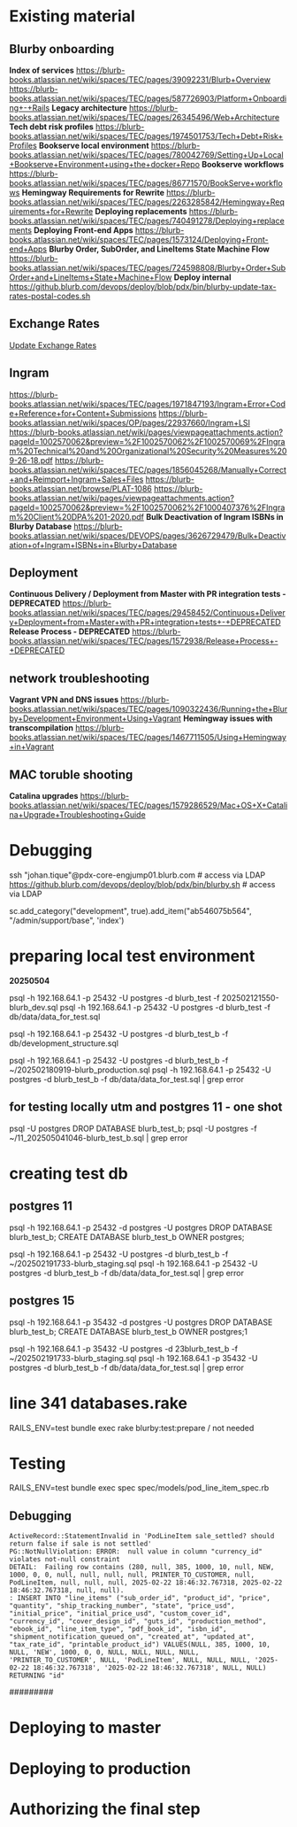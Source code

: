 # Existing material
## Blurby onboarding
**Index of services**
https://blurb-books.atlassian.net/wiki/spaces/TEC/pages/39092231/Blurb+Overview
https://blurb-books.atlassian.net/wiki/spaces/TEC/pages/587726903/Platform+Onboarding+-+Rails
**Legacy architecture**
https://blurb-books.atlassian.net/wiki/spaces/TEC/pages/26345496/Web+Architecture
**Tech debt risk profiles**
https://blurb-books.atlassian.net/wiki/spaces/TEC/pages/1974501753/Tech+Debt+Risk+Profiles
**Bookserve local environment**
https://blurb-books.atlassian.net/wiki/spaces/TEC/pages/780042769/Setting+Up+Local+Bookserve+Environment+using+the+docker+Repo
**Bookserve workflows**
https://blurb-books.atlassian.net/wiki/spaces/TEC/pages/86771570/BookServe+workflows
**Hemingway Requirements for Rewrite**
https://blurb-books.atlassian.net/wiki/spaces/TEC/pages/2263285842/Hemingway+Requirements+for+Rewrite
**Deploying replacements**
https://blurb-books.atlassian.net/wiki/spaces/TEC/pages/740491278/Deploying+replacements
**Deploying Front-end Apps**
https://blurb-books.atlassian.net/wiki/spaces/TEC/pages/1573124/Deploying+Front-end+Apps
**Blurby Order, SubOrder, and LineItems State Machine Flow**
https://blurb-books.atlassian.net/wiki/spaces/TEC/pages/724598808/Blurby+Order+SubOrder+and+LineItems+State+Machine+Flow
**Deploy internal**
https://github.blurb.com/devops/deploy/blob/pdx/bin/blurby-update-tax-rates-postal-codes.sh

## Exchange Rates
[Update Exchange Rates](https://blurb-books.atlassian.net/wiki/spaces/TEC/pages/1572992/Update+Exchange+Rates)

## Ingram
https://blurb-books.atlassian.net/wiki/spaces/TEC/pages/1971847193/Ingram+Error+Code+Reference+for+Content+Submissions
https://blurb-books.atlassian.net/wiki/spaces/OP/pages/22937660/Ingram+LSI
https://blurb-books.atlassian.net/wiki/pages/viewpageattachments.action?pageId=1002570062&preview=%2F1002570062%2F1002570069%2FIngram%20Technical%20and%20Organizational%20Security%20Measures%209-26-18.pdf
https://blurb-books.atlassian.net/wiki/spaces/TEC/pages/1856045268/Manually+Correct+and+Reimport+Ingram+Sales+Files
https://blurb-books.atlassian.net/browse/PLAT-1086
https://blurb-books.atlassian.net/wiki/pages/viewpageattachments.action?pageId=1002570062&preview=%2F1002570062%2F1000407376%2FIngram%20Client%20DPA%201-2020.pdf
**Bulk Deactivation of Ingram ISBNs in Blurby Database**
https://blurb-books.atlassian.net/wiki/spaces/DEVOPS/pages/3626729479/Bulk+Deactivation+of+Ingram+ISBNs+in+Blurby+Database

## Deployment
**Continuous Delivery / Deployment from Master with PR integration tests - DEPRECATED**
https://blurb-books.atlassian.net/wiki/spaces/TEC/pages/29458452/Continuous+Delivery+Deployment+from+Master+with+PR+integration+tests+-+DEPRECATED
**Release Process - DEPRECATED**
https://blurb-books.atlassian.net/wiki/spaces/TEC/pages/1572938/Release+Process+-+DEPRECATED


## network troubleshooting
**Vagrant VPN and DNS issues**
https://blurb-books.atlassian.net/wiki/spaces/TEC/pages/1090322436/Running+the+Blurby+Development+Environment+Using+Vagrant
**Hemingway issues with transcompilation**
https://blurb-books.atlassian.net/wiki/spaces/TEC/pages/1467711505/Using+Hemingway+in+Vagrant
## MAC toruble shooting
**Catalina upgrades**
https://blurb-books.atlassian.net/wiki/spaces/TEC/pages/1579286529/Mac+OS+X+Catalina+Upgrade+Troubleshooting+Guide


# Debugging
ssh "johan.tique"@pdx-core-engjump01.blurb.com # access via LDAP
https://github.blurb.com/devops/deploy/blob/pdx/bin/blurby.sh # access via LDAP

sc.add_category("development", true).add_item("ab546075b564", "/admin/support/base", 'index')

# preparing local test environment
**20250504**

psql -h 192.168.64.1 -p 25432 -U postgres -d blurb_test -f 202502121550-blurb_dev.sql
psql -h 192.168.64.1 -p 25432 -U postgres -d blurb_test -f db/data/data_for_test.sql

psql -h 192.168.64.1 -p 25432 -U postgres -d blurb_test_b -f db/development_structure.sql

psql -h 192.168.64.1 -p 25432 -U postgres -d blurb_test_b -f ~/202502180919-blurb_production.sql
psql -h 192.168.64.1 -p 25432 -U postgres -d blurb_test_b -f db/data/data_for_test.sql | grep error

## for testing locally utm and postgres 11 - one shot

psql -U postgres
DROP DATABASE blurb_test_b;
psql -U postgres -f ~/11_202505041046-blurb_test_b.sql | grep error

# creating test db
## postgres 11
psql -h 192.168.64.1 -p 25432 -d postgres -U postgres
DROP DATABASE blurb_test_b;
CREATE DATABASE blurb_test_b OWNER postgres;

psql -h 192.168.64.1 -p 25432 -U postgres -d blurb_test_b -f ~/202502191733-blurb_staging.sql
psql -h 192.168.64.1 -p 25432 -U postgres -d blurb_test_b -f db/data/data_for_test.sql | grep error

## postgres 15
psql -h 192.168.64.1 -p 35432 -d postgres -U postgres
DROP DATABASE blurb_test_b;
CREATE DATABASE blurb_test_b OWNER postgres;1

psql -h 192.168.64.1 -p 35432 -U postgres -d 23blurb_test_b -f ~/202502191733-blurb_staging.sql
psql -h 192.168.64.1 -p 35432 -U postgres -d blurb_test_b -f db/data/data_for_test.sql | grep error

# line 341 databases.rake
RAILS_ENV=test bundle exec rake blurby:test:prepare / not needed

# Testing
RAILS_ENV=test bundle exec spec spec/models/pod_line_item_spec.rb

## Debugging

```
ActiveRecord::StatementInvalid in 'PodLineItem sale_settled? should return false if sale is not settled'
PG::NotNullViolation: ERROR:  null value in column "currency_id" violates not-null constraint
DETAIL:  Failing row contains (280, null, 385, 1000, 10, null, NEW, 1000, 0, 0, null, null, null, null, PRINTER_TO_CUSTOMER, null, PodLineItem, null, null, null, 2025-02-22 18:46:32.767318, 2025-02-22 18:46:32.767318, null, null).
: INSERT INTO "line_items" ("sub_order_id", "product_id", "price", "quantity", "ship_tracking_number", "state", "price_usd", "initial_price", "initial_price_usd", "custom_cover_id", "currency_id", "cover_design_id", "guts_id", "production_method", "ebook_id", "line_item_type", "pdf_book_id", "isbn_id", "shipment_notification_queued_on", "created_at", "updated_at", "tax_rate_id", "printable_product_id") VALUES(NULL, 385, 1000, 10, NULL, 'NEW', 1000, 0, 0, NULL, NULL, NULL, NULL, 'PRINTER_TO_CUSTOMER', NULL, 'PodLineItem', NULL, NULL, NULL, '2025-02-22 18:46:32.767318', '2025-02-22 18:46:32.767318', NULL, NULL) RETURNING "id"
```


#########

# Deploying to master
# Deploying to production
# Authorizing the final step

###